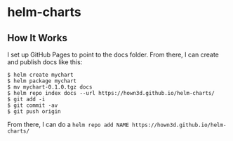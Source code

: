 # helm-charts

## How It Works

I set up GitHub Pages to point to the docs folder. From there, I can create and publish docs like this:

```
$ helm create mychart
$ helm package mychart
$ mv mychart-0.1.0.tgz docs
$ helm repo index docs --url https://hown3d.github.io/helm-charts/
$ git add -i
$ git commit -av
$ git push origin
```

From there, I can do a `helm repo add NAME https://hown3d.github.io/helm-charts/`
